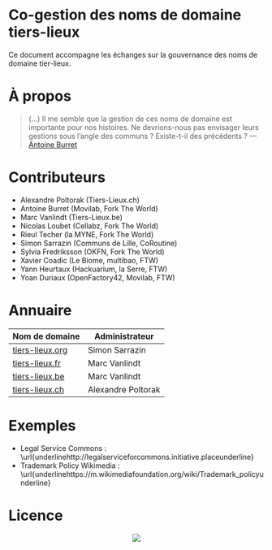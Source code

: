 # Co-gestion des noms de domaine tiers-lieux

Ce document accompagne les échanges sur la gouvernance des noms de domaine tier-lieux. 

# **À propos**

> (...) Il me semble que la gestion de ces noms de domaine est importante pour nos histoires. Ne devrions-nous pas envisager leurs gestions sous l’angle des communs ? Existe-t-il des précédents ? — [Antoine Burret](http://movilab.org/index.php?title=Utilisateur:Antoine)

# **Contributeurs**

   * Alexandre Poltorak (Tiers-Lieux.ch)
   * Antoine Burret (Movilab, Fork The World)
   * Marc Vanlindt (Tiers-Lieux.be)
   * Nicolas Loubet (Cellabz, Fork The World)
   * Rieul Techer (la MYNE, Fork The World)
   * Simon Sarrazin (Communs de Lille, CoRoutine)
   * Sylvia Fredriksson (OKFN, Fork The World)
   * Xavier Coadic (Le Biome, multibao, FTW)
   * Yann Heurtaux (Hackuarium, la Serre, FTW)
   * Yoan Duriaux (OpenFactory42, Movilab, FTW)

# **Annuaire**

**Nom de domaine** | **Administrateur**
------------ | -------------
[tiers-lieux.org](tiers-lieux.org) | Simon Sarrazin
[tiers-lieux.fr](tiers-lieux.fr) | Marc Vanlindt
[tiers-lieux.be](tiers-lieux.be) | Marc Vanlindt
[tiers-lieux.ch](tiers-lieux.ch) | Alexandre Poltorak

# **Exemples**

   * Legal Service Commons : \url{underlinehttp://legalserviceforcommons.initiative.placeunderline}
   * Trademark Policy Wikimedia : \url{underlinehttps://m.wikimediafoundation.org/wiki/Trademark\_policyunderline}

# **Licence**

<p align="center">
  <img src="https://github.com/nicolasloubet/compte-rendus/blob/master/Images/CC-BY-NC-SA.png?raw=true alt="CC-BY-NC-SA 4.0"/>
</p>
